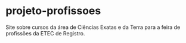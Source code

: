 # projeto-profissoes
Site sobre cursos da área de Ciências Exatas e da Terra para a feira de profissões da ETEC de Registro.
